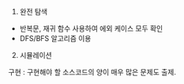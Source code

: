 1. 완전 탐색
- 반복문, 재귀 함수 사용하여 에외 케이스 모두 확인
- DFS/BFS 알고리즘 이용
2. 시뮬레이션


구현 : 구현해야 할 소스코드의 양이 매우 많은 문제도 출제.
